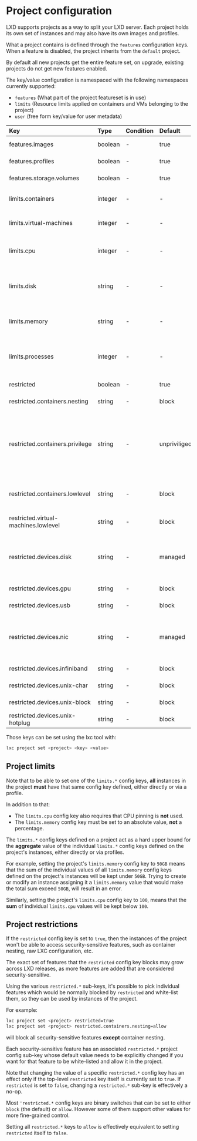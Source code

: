 # Project configuration
LXD supports projects as a way to split your LXD server.
Each project holds its own set of instances and may also have its own images and profiles.

What a project contains is defined through the `features` configuration keys.
When a feature is disabled, the project inherits from the `default` project.

By default all new projects get the entire feature set, on upgrade,
existing projects do not get new features enabled.

The key/value configuration is namespaced with the following namespaces
currently supported:

 - `features` (What part of the project featureset is in use)
 - `limits` (Resource limits applied on containers and VMs belonging to the project)
 - `user` (free form key/value for user metadata)

Key                                  | Type      | Condition             | Default                   | Description
:--                                  | :--       | :--                   | :--                       | :--
features.images                      | boolean   | -                     | true                      | Separate set of images and image aliases for the project
features.profiles                    | boolean   | -                     | true                      | Separate set of profiles for the project
features.storage.volumes             | boolean   | -                     | true                      | Separate set of storage volumes for the project
limits.containers                    | integer   | -                     | -                         | Maximum number of containers that can be created in the project
limits.virtual-machines              | integer   | -                     | -                         | Maximum number of VMs that can be created in the project
limits.cpu                           | integer   | -                     | -                         | Maximum value for the sum of individual "limits.cpu" configs set on the instances of the project
limits.disk                          | string    | -                     | -                         | Maximum value of aggregate disk space used by all instances volumes, custom volumes and images of the project
limits.memory                        | string    | -                     | -                         | Maximum value for the sum of individual "limits.memory" configs set on the instances of the project
limits.processes                     | integer   | -                     | -                         | Maximum value for the sum of individual "limits.processes" configs set on the instances of the project
restricted                           | boolean   | -                     | true                      | Block access to security-sensitive features
restricted.containers.nesting        | string    | -                     | block                     | Prevents setting security.nesting=true.
restricted.containers.privilege      | string    | -                     | unpriviliged              | If "unpriviliged", prevents setting security.privileged=true. If "isolated", prevents setting security.privileged=true and also security.idmap.isolated=true. If "allow", no restriction apply.
restricted.containers.lowlevel       | string    | -                     | block                     | Prevents use of low-level container options like raw.lxc, raw.idmap, volatile, etc.
restricted.virtual-machines.lowlevel | string    | -                     | block                     | Prevents use of low-level virtual-machine options like raw.qemu, volatile, etc.
restricted.devices.disk              | string    | -                     | managed                   | If "block" prevent use of disk devices except the root one. If "managed" allow use of disk devices only if "pool=" is set. If "allow", no restrictions apply.
restricted.devices.gpu               | string    | -                     | block                     | Prevents use of devices of type "gpu"
restricted.devices.usb               | string    | -                     | block                     | Prevents use of devices of type "usb"
restricted.devices.nic               | string    | -                     | managed                   | If "block" prevent use of all network devices. If "managed" allow use of network devices only if "network=" is set. If "allow", no restrictions apply.
restricted.devices.infiniband        | string    | -                     | block                     | Prevents use of devices of type "infiniband"
restricted.devices.unix-char         | string    | -                     | block                     | Prevents use of devices of type "unix-char"
restricted.devices.unix-block        | string    | -                     | block                     | Prevents use of devices of type "unix-block"
restricted.devices.unix-hotplug      | string    | -                     | block                     | Prevents use of devices of type "unix-hotplug"

Those keys can be set using the lxc tool with:

```bash
lxc project set <project> <key> <value>
```

## Project limits

Note that to be able to set one of the `limits.*` config keys, **all** instances
in the project **must** have that same config key defined, either directly or
via a profile.

In addition to that:

- The `limits.cpu` config key also requires that CPU pinning is **not** used.
- The `limits.memory` config key must be set to an absolute value, **not** a percentage.

The `limits.*` config keys defined on a project act as a hard upper bound for
the **aggregate** value of the individual `limits.*` config keys defined on the
project's instances, either directly or via profiles.

For example, setting the project's `limits.memory` config key to `50GB` means
that the sum of the individual values of all `limits.memory` config keys defined
on the project's instances will be kept under `50GB`. Trying to create or modify
an instance assigning it a `limits.memory` value that would make the total sum
exceed `50GB`, will result in an error.

Similarly, setting the project's `limits.cpu` config key to `100`, means that
the **sum** of individual `limits.cpu` values will be kept below `100`.

## Project restrictions

If the `restricted` config key is set to `true`, then the instances of the
project won't be able to access security-sensitive features, such as container
nesting, raw LXC configuration, etc.

The exact set of features that the `restricted` config key blocks may grow
across LXD releases, as more features are added that are considered
security-sensitive.

Using the various `restricted.*` sub-keys, it's possible to pick individual
features which would be normally blocked by `restricted` and white-list them, so
they can be used by instances of the project.

For example:

```bash
lxc project set <project> restricted=true
lxc project set <project> restricted.containers.nesting=allow
```

will block all security-sensitive features **except** container nesting.

Each security-sensitive feature has an associated `restricted.*` project config
sub-key whose default value needs to be explicitly changed if you want for that
feature to be white-listed and allow it in the project.

Note that changing the value of a specific `restricted.*` config key has an
effect only if the top-level `restricted` key itself is currently set to
`true`. If `restricted` is set to `false`, changing a `restricted.*` sub-key is
effectively a no-op.

Most `'restricted.*` config keys are binary switches that can be set to either
`block` (the default) or `allow`. However some of them support other values for
more fine-grained control.

Setting all `restricted.*` keys to `allow` is effectively equivalent to setting
`restricted` itself to `false`.
